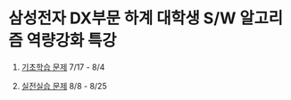 # 삼성전자 DX부문 하계 대학생 S/W 알고리즘 역량강화 특강

1. [기초학습 문제](https://swexpertacademy.com/main/code/codeBattle/battleDetail.do?categoryId=AYkfitEKLNADFASe&battleMainPageIndex=2) 7/17 - 8/4

2. [실전실습 문제](https://swexpertacademy.com/main/code/codeBattle/battleDetail.do?categoryId=AYnNxXRK404DFARi&battleMainPageIndex=1) 8/8 - 8/25
